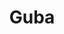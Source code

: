 ---
title: "Guba"
title_bn: "গুবা খাল"
description: "Guba khal starts from Harin dhora and ends at the Bangsi river."
---